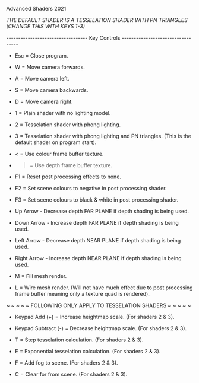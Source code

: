 Advanced Shaders 2021

*THE DEFAULT SHADER IS A TESSELATION SHADER WITH PN TRIANGLES*
*(CHANGE THIS WITH KEYS 1-3)*
 
---------------------------------- Key Controls ----------------------------------
- Esc = Close program.
- W = Move camera forwards.
- A = Move camera left.
- S = Move camera backwards.
- D = Move camera right.

- 1 = Plain shader with no lighting model. 
- 2 = Tesselation shader with phong lighting. 
- 3 = Tesselation shader with phong lighting and PN triangles. (This is the default shader on program start).

- < = Use colour frame buffer texture.
- > = Use depth frame buffer texture.

- F1 = Reset post processing effects to none.
- F2 = Set scene colours to negative in post processing shader.
- F3 = Set scene colours to black & white in post processing shader.

- Up Arrow - Decrease depth FAR PLANE if depth shading is being used.
- Down Arrow - Increase depth FAR PLANE if depth shading is being used.
- Left Arrow - Decrease depth NEAR PLANE if depth shading is being used.
- Right Arrow - Increase depth NEAR PLANE if depth shading is being used.


- M = Fill mesh render.
- L = Wire mesh render. (Will not have much effect due to post processing frame buffer meaning only a texture quad is rendered).


~ ~ ~ ~ ~ FOLLOWING ONLY APPLY TO TESSELATION SHADERS ~ ~ ~ ~ ~
- Keypad Add (+) = Increase heightmap scale. (For shaders 2 & 3).
- Keypad Subtract (-)  = Decrease heightmap scale. (For shaders 2 & 3).

- T = Step tesselation calculation. (For shaders 2 & 3).
- E = Exponential tesselation calculation. (For shaders 2 & 3).

- F = Add fog to scene. (For shaders 2 & 3).
- C = Clear for from scene. (For shaders 2 & 3).



